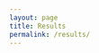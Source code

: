 ```yaml
---
layout: page
title: Results
permalink: /results/
---
```


<script src="https://cdn.plot.ly/plotly-latest.min.js"></script> 
<div id="6eb4563f-9d9b-4b52-a569-0e787e457b40" style="height: 500px; width: 850px;" class="plotly-graph-div"></div><script type="text/javascript">window.PLOTLYENV=window.PLOTLYENV || {};window.PLOTLYENV.BASE_URL="https://plot.ly";Plotly.newPlot("6eb4563f-9d9b-4b52-a569-0e787e457b40", [{"marker": {"color": "#f9a557"}, "opacity": 0.8, "orientation": "h", "x": [142, 152, 195, 211, 330, 496, 678, 700, 746, 911, 1360, 1375, 1440, 4336, 4381, 4651, 4815, 6449, 10171, 13444], "y": ["c-Myc", "GFP (2)", "AmpR (3)", "HyPer-3", "env", "GCaMP6s", "M13 gene IV", "gag-pol", "M13 gene III", "large T antigen (2)", "SET1", "Rev", "GmR", "HIV-1 pol", "TcR (4)", "HIV-1 gag", "rop", "large T antigen", "lacZ (2)", "lacI"], "type": "bar", "uid": "7e034fc0-6ae6-11e9-89e6-acbc32ac2c23"}], {"autosize": false, "height": 500, "margin": {"l": 145}, "title": "Top Protein Fragments in Addgene plasmid repository", "titlefont": {"size": 28}, "width": 850, "xaxis": {"autorange": true, "title": "Number of Fragmented Proteins", "titlefont": {"size": 22}, "type": "log"}, "yaxis": {"title": "Name of Protein Fragment", "titlefont": {"size": 22}}}, {"showLink": true, "linkText": "Export to plot.ly"})</script>
